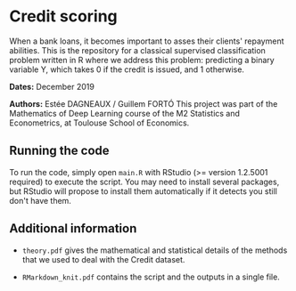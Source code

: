 # Credit scoring

When a bank loans, it becomes important to asses their clients' repayment abilities. This is the repository for a classical supervised classification problem written in R where we address this problem: predicting a binary variable Y, which takes 0 if the credit is issued, and 1 otherwise.

**Dates:** December 2019

**Authors:** Estée DAGNEAUX / Guillem FORTÓ
This project was part of the Mathematics of Deep Learning course of the M2 Statistics and Econometrics, at Toulouse School of Economics.


## Running the code
To run the code, simply open `main.R` with RStudio (>= version 1.2.5001 required) to execute the script. You may need to install several packages, but RStudio will propose to install them automatically if it detects you still don't have them.

## Additional information
- `theory.pdf` gives the mathematical and statistical details of the methods that we used to deal with the Credit dataset.

- `RMarkdown_knit.pdf` contains the script and the outputs in a single file.
